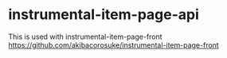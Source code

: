 # instrumental-item-page-api
This is used with instrumental-item-page-front
https://github.com/akibacorosuke/instrumental-item-page-front
